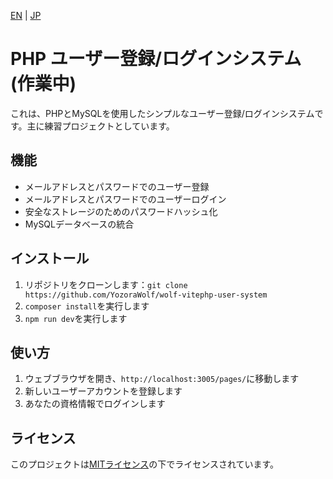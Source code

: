 [EN](README.md) | [JP](README_JP.md)

# PHP ユーザー登録/ログインシステム (作業中)

これは、PHPとMySQLを使用したシンプルなユーザー登録/ログインシステムです。主に練習プロジェクトとしています。

## 機能

- メールアドレスとパスワードでのユーザー登録
- メールアドレスとパスワードでのユーザーログイン
- 安全なストレージのためのパスワードハッシュ化
- MySQLデータベースの統合

## インストール

1. リポジトリをクローンします：`git clone https://github.com/YozoraWolf/wolf-vitephp-user-system`
2. `composer install`を実行します
3. `npm run dev`を実行します

## 使い方

1. ウェブブラウザを開き、`http://localhost:3005/pages/`に移動します
2. 新しいユーザーアカウントを登録します
3. あなたの資格情報でログインします

## ライセンス

このプロジェクトは[MITライセンス](LICENSE)の下でライセンスされています。
